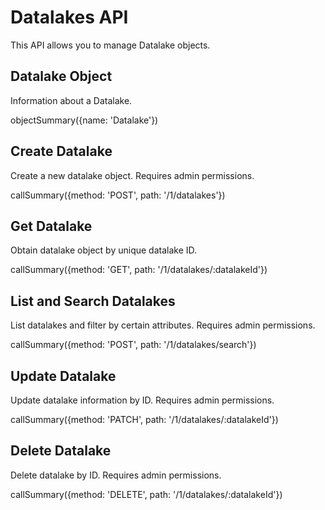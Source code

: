 # Datalakes API

This API allows you to manage Datalake objects.

## Datalake Object

Information about a Datalake.

objectSummary({name: 'Datalake'})

## Create Datalake

Create a new datalake object. Requires admin permissions.

callSummary({method: 'POST', path: '/1/datalakes'})

## Get Datalake

Obtain datalake object by unique datalake ID.

callSummary({method: 'GET', path: '/1/datalakes/:datalakeId'})

## List and Search Datalakes

List datalakes and filter by certain attributes. Requires admin permissions.

callSummary({method: 'POST', path: '/1/datalakes/search'})

## Update Datalake

Update datalake information by ID. Requires admin permissions.

callSummary({method: 'PATCH', path: '/1/datalakes/:datalakeId'})

## Delete Datalake

Delete datalake by ID. Requires admin permissions.

callSummary({method: 'DELETE', path: '/1/datalakes/:datalakeId'})
